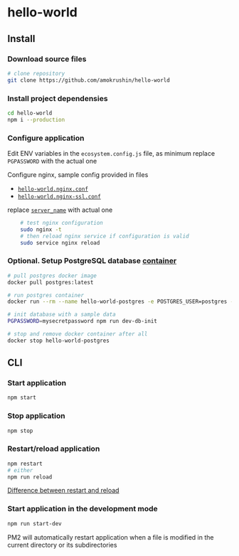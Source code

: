# hello-world

## Install

### Download source files

```bash
# clone repository
git clone https://github.com/amokrushin/hello-world
```

### Install project dependensies

```bash
cd hello-world
npm i --production
```

### Configure application

Edit ENV variables in the `ecosystem.config.js` file, as minimum replace `PGPASSWORD` with the actual one

Configure nginx, sample config provided in files

* [`hello-world.nginx.conf`](https://github.com/amokrushin/hello-world/blob/master/hello-world.nginx.conf)
* [`hello-world.nginx-ssl.conf`](https://github.com/amokrushin/hello-world/blob/master/hello-world.nginx-ssl.conf)

replace [`server_name`](https://github.com/amokrushin/hello-world/blob/master/hello-world.nginx.conf#L3) with actual one

```bash
    # test nginx configuration
    sudo nginx -t
    # then reload nginx service if configuration is valid
    sudo service nginx reload
```

### Optional. Setup PostgreSQL database [container](https://hub.docker.com/_/postgres/)

```bash
# pull postgres docker image
docker pull postgres:latest

# run postgres container
docker run --rm --name hello-world-postgres -e POSTGRES_USER=postgres -e POSTGRES_PASSWORD=mysecretpassword -p 5432:5432 -d postgres:alpine

# init database with a sample data
PGPASSWORD=mysecretpassword npm run dev-db-init

# stop and remove docker container after all
docker stop hello-world-postgres
```

## CLI

### Start application

```bash
npm start
```

### Stop application

```bash
npm stop
```

### Restart/reload application

```bash
npm restart
# either
npm run reload
```

[Difference between restart and reload](http://pm2.keymetrics.io/docs/usage/cluster-mode/#reload)

### Start application in the development mode

```bash
npm run start-dev
```

PM2 will automatically restart application when a file is modified in the current directory or its subdirectories
